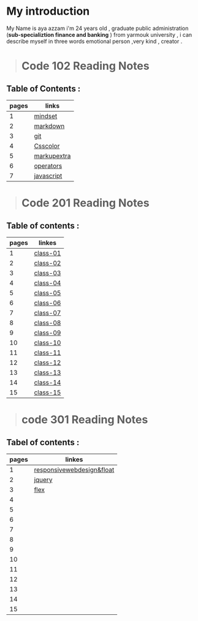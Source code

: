 # My introduction
 My Name is aya azzam i'm 24 years old , graduate public administration (**sub-specializtion finance and banking** ) from yarmouk university , i can describe myself in three words emotional person ,very kind , creator .


> # Code 102 Reading Notes
## Table of Contents :

| pages   | links                                                                                  |
| ------- | ----------------------------------------------------                                   |
| 1       |[mindset](https://ayaazzam24.github.io/reading-notes/mindset1)                          |
| 2       |[markdown](https://ayaazzam24.github.io/reading-notes/read02a)                          |
| 3       |[git](https://ayaazzam24.github.io/reading-notes/read02b)                               |
| 4       |[Csscolor](https://ayaazzam24.github.io/reading-notes/Css%20color)                      |
| 5       |[markupextra](https://ayaazzam24.github.io/reading-notes/markupextra)                   |
| 6       |[operators](https://ayaazzam24.github.io/reading-notes/operators%20and%20logical)       |
| 7       |[javascript](https://ayaazzam24.github.io/reading-notes/programming%20with%20javascript)|

> # Code 201 Reading Notes
## Table of contents :

|pages        | linkes                                                          |
| ----------- |---------------------------------------------                    |  
|  1          | [class-01](https://ayaazzam24.github.io/reading-notes/class-01) | 
|  2          | [class-02](https://ayaazzam24.github.io/reading-notes/class-02) |        
|  3          | [class-03](https://ayaazzam24.github.io/reading-notes/class-03) |   
|  4          | [class-04](https://ayaazzam24.github.io/reading-notes/class-04) |    
|  5          | [class-05](https://ayaazzam24.github.io/reading-notes/class-05) |
|  6          | [class-06](https://ayaazzam24.github.io/reading-notes/class-06) | 
|  7          | [class-07](https://ayaazzam24.github.io/reading-notes/class-07) |
|  8          | [class-08](https://ayaazzam24.github.io/reading-notes/class-08) |
|  9          | [class-09](https://ayaazzam24.github.io/reading-notes/class-09) | 
|  10         | [class-10](https://ayaazzam24.github.io/reading-notes/class-10) |
|  11         | [class-11](https://ayaazzam24.github.io/reading-notes/class-11) |
|  12         | [class-12](https://ayaazzam24.github.io/reading-notes/class-12) |
|  13         | [class-13](https://ayaazzam24.github.io/reading-notes/class-13) |
|  14         | [class-14](https://ayaazzam24.github.io/reading-notes/class-14) |
|  15         | [class-15](https://ayaazzam24.github.io/reading-notes/class-15) |    

> # code 301 Reading Notes 
## Tabel of contents :

|pages        | linkes                                                                    |
|------------ | -------------------------------------------------                         |
|1            |[responsivewebdesign&float](https://ayaazzam24.github.io/reading-notes/responsivewebdesign&float)                                                                                    |
|2            |[jquery](https://ayaazzam24.github.io/reading-notes/jquery)                |
|3            |[flex](https://ayaazzam24.github.io/reading-notes/mustanche&flexbox)       |
|4            |                                                                           |
|5            |                                                                           |
|6            |                                                                           |
|7            |                                                                           |
|8            |                                                                           | 
|9            |                                                                           |
|10           |                                                                           |
|11           |                                                                           | 
|12           |                                                                           |
|13           |                                                                           |
|14           |                                                                           |
|15           |                                                                           |
                                                   

